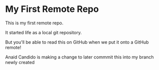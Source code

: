 # My First Remote Repo

This is my first remote repo.

It started life as a local git repository.

But you'll be able to read this on GitHub when we put it onto a GitHub remote!

Anaid Candido is making a change to later commmit this into my branch newly created
